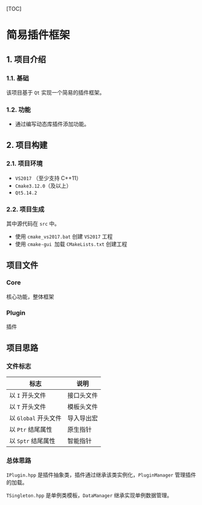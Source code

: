 [TOC]

# 简易插件框架




## 1. 项目介绍

### 1.1. 基础

该项目基于 `Qt` 实现一个简易的插件框架。

### 1.2. 功能

- 通过编写动态库插件添加功能。




## 2. 项目构建

### 2.1. 项目环境

- `VS2017` （至少支持 C++11）
- `Cmake3.12.0`（及以上）
- `Qt5.14.2`

### 2.2. 项目生成

其中源代码在 `src` 中。

- 使用 `cmake_vs2017.bat` 创建 `VS2017` 工程
- 使用 `cmake-gui `加载 `CMakeLists.txt` 创建工程



## 项目文件

### Core 

核心功能，整体框架

### Plugin

插件



## 项目思路

### 文件标志

| 标志                 | 说明       |
| -------------------- | ---------- |
| 以 `I` 开头文件      | 接口头文件 |
| 以 `T` 开头文件      | 模板头文件 |
| 以 `Global` 开头文件 | 导入导出宏 |
| 以 `Ptr` 结尾属性    | 原生指针   |
| 以 `Sptr` 结尾属性   | 智能指针   |

### 总体思路

`IPlugin.hpp` 是插件抽象类，插件通过继承该类实例化，`PluginManager` 管理插件的加载。

`TSingleton.hpp` 是单例类模板，`DataManager` 继承实现单例数据管理。



